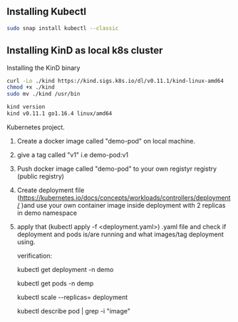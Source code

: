 ## Installing Kubectl 

```bash
sudo snap install kubectl --classic
```

## Installing KinD as local k8s cluster

Installing the KinD binary

```bash
curl -Lo ./kind https://kind.sigs.k8s.io/dl/v0.11.1/kind-linux-amd64
chmod +x ./kind
sudo mv ./kind /usr/bin

kind version
kind v0.11.1 go1.16.4 linux/amd64

```




Kubernetes project.

1) Create a docker  image  called "demo-pod"  on local machine.
2) give a tag called "v1" i.e demo-pod:v1
3) Push docker image called "demo-pod" to your own registyr registry (public registry)
4) Create deployment file (https://kubernetes.io/docs/concepts/workloads/controllers/deployment/ )and use your own container image inside deployment with 2 replicas in demo namespace
5) apply that (kubectl apply -f <deployment.yaml>) .yaml file and check if deployment and pods is/are running and what images/tag deployment using. 
    
    verification:
    
    kubectl get deployment -n demo
    
    kubectl get pods -n demp
    
    kubectl scale  --replicas=<number>  deployment <deployment-name>
    
    kubectl describe pod <pod-name> | grep -i "image"  
